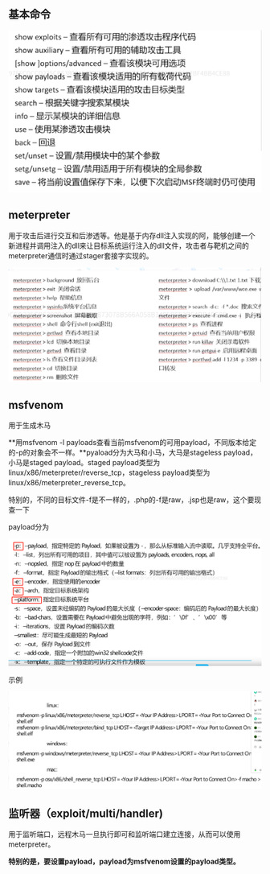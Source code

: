## 基本命令

![image-20240407201435197](Command.assets/image-20240407201435197.png)

## meterpreter

用于攻击后进行交互和后渗透等。他是基于内存dll注入实现的阿，能够创建一个新进程并调用注入的dll来让目标系统运行注入的dll文件，攻击者与靶机之间的meterpreter通信时通过stager套接字实现的。

![image-20240407204223319](Command.assets/image-20240407204223319.png)

## msfvenom

用于生成木马

**用msfvenom -l payloads查看当前msfvenom的可用payload，不同版本给定的-p的对象会不一样。**pyaload分为大马和小马，大马是stageless payload，小马是staged payload。staged payload类型为linux/x86/meterpreter/reverse_tcp，stageless payload类型为linux/x86/meterpreter_reverse_tcp。

特别的，不同的目标文件-f是不一样的，.php的-f是raw，.jsp也是raw，这个要现查一下

payload分为

![image-20240407204347397](Command.assets/image-20240407204347397.png)

示例

![image-20240407204415280](Command.assets/image-20240407204415280.png)

## 监听器（exploit/multi/handler)

用于监听端口，远程木马一旦执行即可和监听端口建立连接，从而可以使用meterpreter。

**特别的是，要设置payload，payload为msfvenom设置的payload类型。**